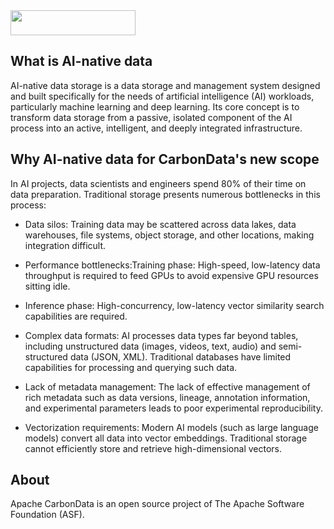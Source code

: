 <!--
    Licensed to the Apache Software Foundation (ASF) under one or more
    contributor license agreements.  See the NOTICE file distributed with
    this work for additional information regarding copyright ownership.
    The ASF licenses this file to you under the Apache License, Version 2.0
    (the "License"); you may not use this file except in compliance with
    the License.  You may obtain a copy of the License at

      http://www.apache.org/licenses/LICENSE-2.0
    
    Unless required by applicable law or agreed to in writing, software
    distributed under the License is distributed on an "AS IS" BASIS,
    WITHOUT WARRANTIES OR CONDITIONS OF ANY KIND, either express or implied.
    See the License for the specific language governing permissions and
    limitations under the License.
-->

<img src="/docs/images/CarbonData_logo.png" width="200" height="40">


## What is AI-native data

AI-native data storage is a data storage and management system designed and built specifically for the needs of artificial intelligence (AI) workloads, particularly machine learning and deep learning. Its core concept is to transform data storage from a passive, isolated component of the AI ​​process into an active, intelligent, and deeply integrated infrastructure.

## Why AI-native data for CarbonData's new scope

In AI projects, data scientists and engineers spend 80% of their time on data preparation. Traditional storage presents numerous bottlenecks in this process:

* Data silos: Training data may be scattered across data lakes, data warehouses, file systems, object storage, and other locations, making integration difficult.

* Performance bottlenecks:Training phase: High-speed, low-latency data throughput is required to feed GPUs to avoid expensive GPU resources sitting idle.

* Inference phase: High-concurrency, low-latency vector similarity search capabilities are required.

* Complex data formats: AI processes data types far beyond tables, including unstructured data (images, videos, text, audio) and semi-structured data (JSON, XML). Traditional databases have limited capabilities for processing and querying such data.

* Lack of metadata management: The lack of effective management of rich metadata such as data versions, lineage, annotation information, and experimental parameters leads to poor experimental reproducibility.

* Vectorization requirements: Modern AI models (such as large language models) convert all data into vector embeddings. Traditional storage cannot efficiently store and retrieve high-dimensional vectors.
  

## About
Apache CarbonData is an open source project of The Apache Software Foundation (ASF).

